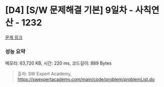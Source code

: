 # [D4] [S/W 문제해결 기본] 9일차 - 사칙연산 - 1232 

[문제 링크](https://swexpertacademy.com/main/code/problem/problemDetail.do?contestProbId=AV141J8KAIcCFAYD) 

### 성능 요약

메모리: 63,720 KB, 시간: 220 ms, 코드길이: 889 Bytes



> 출처: SW Expert Academy, https://swexpertacademy.com/main/code/problem/problemList.do